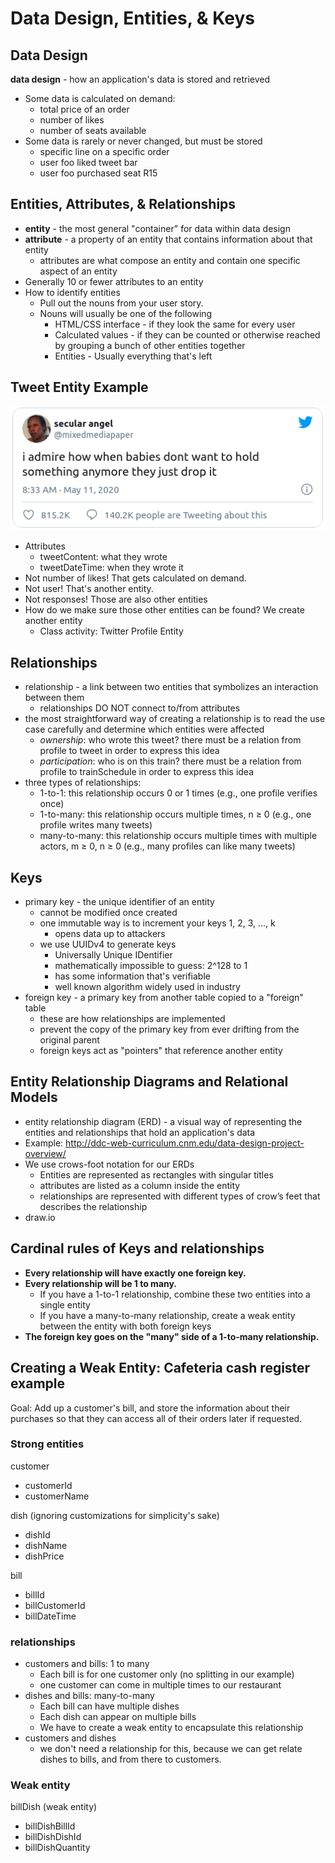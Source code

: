 # Data Design, Entities, & Keys

## Data Design

**data design** - how an application's data is stored and retrieved
- Some data is calculated on demand:
    - total price of an order
    - number of likes
    - number of seats available
- Some data is rarely or never changed, but must be stored
    - specific line on a specific order
    - user foo liked tweet bar
    - user foo purchased seat R15

## Entities, Attributes, & Relationships
- **entity** - the most general "container" for data within data design
- **attribute** - a property of an entity that contains information about that entity
    - attributes are what compose an entity and contain one specific aspect of an entity
- Generally 10 or fewer attributes to an entity
- How to identify entities
    - Pull out the nouns from your user story.
    - Nouns will usually be one of the following
        - HTML/CSS interface - if they look the same for every user
        - Calculated values - if they can be counted or otherwise reached by grouping a bunch of other entities together
        - Entities - Usually everything that's left

## Tweet Entity Example
![](baby-hold-tweet.png)
- Attributes
    - tweetContent: what they wrote
    - tweetDateTime: when they wrote it
- Not number of likes!  That gets calculated on demand.
- Not user!  That's another entity.
- Not responses!  Those are also other entities
- How do we make sure those other entities can be found?  We create another entity
    - Class activity: Twitter Profile Entity


## Relationships
- relationship - a link between two entities that symbolizes an interaction between them
    - relationships DO NOT connect to/from attributes
- the most straightforward way of creating a relationship is to read the use case carefully and determine which entities were affected
    - *ownership*: who wrote this tweet? there must be a relation from profile to tweet in order to express this idea
    - *participation*: who is on this train? there must be a relation from profile to trainSchedule in order to express this idea
- three types of relationships:
    - 1-to-1: this relationship occurs 0 or 1 times (e.g., one profile verifies once)
    - 1-to-many: this relationship occurs multiple times, n ≥ 0 (e.g., one profile writes many tweets)
    - many-to-many: this relationship occurs multiple times with multiple actors, m ≥ 0, n ≥ 0 (e.g., many profiles can like many tweets)

## Keys
- primary key -  the unique identifier of an entity
    - cannot be modified once created
    - one immutable way is to increment your keys 1, 2, 3, ..., k
        - opens data up to attackers
    - we use UUIDv4 to generate keys
        - Universally Unique IDentifier
        - mathematically impossible to guess: 2^128 to 1
        - has some information that's verifiable
        - well known algorithm widely used in industry
- foreign key - a primary key from another table copied to a "foreign" table
    - these are how relationships are implemented
    - prevent the copy of the primary key from ever drifting from the original parent
    - foreign keys act as "pointers" that reference another entity

## Entity Relationship Diagrams and Relational Models
- entity relationship diagram (ERD) - a visual way of representing the entities and relationships that hold an application's data
- Example: http://ddc-web-curriculum.cnm.edu/data-design-project-overview/
- We use crows-foot notation for our ERDs
    - Entities are represented as rectangles with singular titles
    - attributes are listed as a column inside the entity
    - relationships are represented with different types of crow’s feet that describes the relationship
- draw.io

## Cardinal rules of Keys and relationships
- **Every relationship will have exactly one foreign key.**
- **Every relationship will be 1 to many.**
    - If you have a 1-to-1 relationship, combine these two entities into a single entity
    - If you have a many-to-many relationship, create a weak entity between the entity with both foreign keys
- **The foreign key goes on the "many" side of a 1-to-many relationship.**

## Creating a Weak Entity: Cafeteria cash register example
Goal: Add up a customer's bill, and store the information about their purchases so that they can access all of their orders later if requested.

### Strong entities

customer
- customerId
- customerName

dish (ignoring customizations for simplicity's sake)
- dishId
- dishName
- dishPrice

bill
- billId
- billCustomerId
- billDateTime

### relationships
- customers and bills: 1 to many
    - Each bill is for one customer only (no splitting in our example)
    - one customer can come in multiple times to our restaurant
- dishes and bills: many-to-many
    - Each bill can have multiple dishes
    - Each dish can appear on multiple bills
    - We have to create a weak entity to encapsulate this relationship
- customers and dishes
    - we don't need a relationship for this, because we can get relate dishes to bills, and from there to customers.

### Weak entity

billDish (weak entity)
- billDishBillId
- billDishDishId
- billDishQuantity